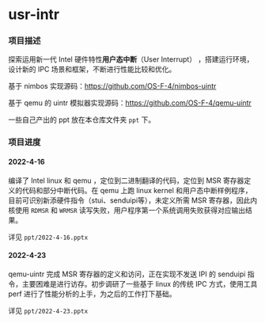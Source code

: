 # usr-intr

### 项目描述

探索运用新一代 Intel 硬件特性**用户态中断**（User Interrupt） ，搭建运行环境，设计新的 IPC 场景和框架，不断进行性能比较和优化。

基于 nimbos 实现源码：https://github.com/OS-F-4/nimbos-uintr

基于 qemu 的 uintr 模拟器实现源码：https://github.com/OS-F-4/qemu-uintr

一些自己产出的 ppt 放在本仓库文件夹 `ppt` 下。

### 项目进度

#### 2022-4-16

编译了 Intel linux 和 qemu ，定位到二进制翻译的代码，定位到 MSR 寄存器定义的代码和部分中断代码。在 qemu 上跑 linux kernel 和用户态中断样例程序，目前可识别新添硬件指令（stui、senduipi等），未定义所需 MSR 寄存器，因此内核使用 `RDMSR` 和 `WRMSR` 读写失败，用户程序第一个系统调用失败获得对应输出结果。

详见 `ppt/2022-4-16.pptx`

#### 2022-4-23

qemu-uintr 完成 MSR 寄存器的定义和访问，正在实现不发送 IPI 的 senduipi 指令，主要困难是进行访存。初步调研了一些基于 linux 的传统 IPC 方式，使用工具 perf 进行了性能分析的上手，为之后的工作打下基础。

详见 `ppt/2022-4-23.pptx`